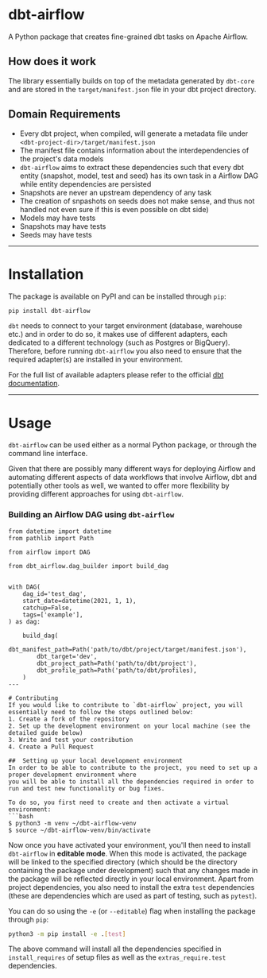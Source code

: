 # dbt-airflow
A Python package that creates fine-grained dbt tasks on Apache Airflow.

## How does it work
The library essentially builds on top of the metadata generated by `dbt-core` and are stored in 
the `target/manifest.json` file in your dbt project directory.  

## Domain Requirements

- Every dbt project, when compiled, will generate a metadata file under `<dbt-project-dir>/target/manifest.json`
- The manifest file contains information about the interdependencies of the project's data models
- `dbt-airflow` aims to extract these dependencies such that every dbt entity (snapshot, model, test and seed) has 
  its own task in a Airflow DAG while entity dependencies are persisted
- Snapshots are never an upstream dependency of any task
- The creation of snpashots on seeds does not make sense, and thus not handled 
  not even sure if this is even possible on dbt side)
- Models may have tests
- Snapshots may have tests
- Seeds may have tests

---

# Installation

The package is available on PyPI and can be installed through `pip`:
```bash
pip install dbt-airflow
```

`dbt` needs to connect to your target environment (database, warehouse etc.) and in order to do so, it makes use of 
different adapters, each dedicated to a different technology (such as Postgres or BigQuery). Therefore, before running
`dbt-airflow` you also need to ensure that the required adapter(s) are installed in your environment. 

For the full list of available adapters please refer to the official 
[dbt documentation](https://docs.getdbt.com/docs/available-adapters). 

---

# Usage
`dbt-airflow` can be used either as a normal Python package, or through the 
command line interface. 

Given that there are possibly many different ways for deploying Airflow and automating different aspects
of data workflows that involve Airflow, dbt and potentially other tools as well, we wanted to offer more
flexibility by providing different approaches for using `dbt-airflow`.

### Building an Airflow DAG using `dbt-airflow`

```python3
from datetime import datetime
from pathlib import Path

from airflow import DAG

from dbt_airflow.dag_builder import build_dag


with DAG(
    dag_id='test_dag',
    start_date=datetime(2021, 1, 1),
    catchup=False,
    tags=['example'],
) as dag:

    build_dag(
        dbt_manifest_path=Path('path/to/dbt/project/target/manifest.json'),
        dbt_target='dev',
        dbt_project_path=Path('path/to/dbt/project'),
        dbt_profile_path=Path('path/to/dbt/profiles),
    )
---

# Contributing
If you would like to contribute to `dbt-airflow` project, you will essentially need to follow the steps outlined below:
1. Create a fork of the repository
2. Set up the development environment on your local machine (see the detailed guide below)
3. Write and test your contribution
4. Create a Pull Request

##  Setting up your local development environment
In order to be able to contribute to the project, you need to set up a proper development environment where
you will be able to install all the dependencies required in order to run and test new functionality or bug fixes. 

To do so, you first need to create and then activate a virtual environment:
```bash
$ python3 -m venv ~/dbt-airflow-venv
$ source ~/dbt-airflow-venv/bin/activate
```

Now once you have activated your environment, you'll then need to install `dbt-airflow` in **editable mode**. 
When this mode is activated, the package will be linked to the specified directory (which should be the directory 
containing the package under development) such that any changes made in the package will be reflected directly 
in your local environment. Apart from project dependencies, you also need to install the extra `test` dependencies 
(these are dependencies  which are used as part of testing, such as `pytest`).

You can do so using the `-e` (or `--editable`) flag when installing the package through `pip`:
```bash
python3 -m pip install -e .[test]
```

The above command will install all the dependencies specified in `install_requires` of setup files as well as the 
`extras_require.test` dependencies.
